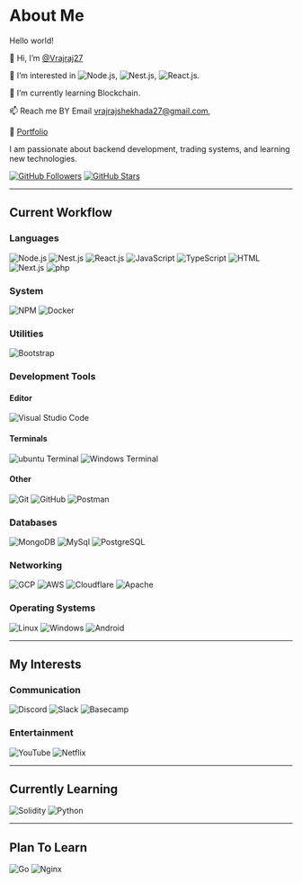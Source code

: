 <!--### Hi there 👋

👋 Hi, I’m @Vrajraj27

👀 I’m interested in NodeJs, NestJs,reactJs.

🌱 I’m currently learning Blockchain.

💞️ I’m looking to collaborate on NodeJs, NestJs.

📫 Reach me BY Email vrajrajshekhada27@gmail.com

-->

<!--
**Vrajraj27/Vrajraj27** is a ✨ _special_ ✨ repository because its `README.md` (this file) appears on your GitHub profile.

Here are some ideas to get you started:

- 🔭 I’m currently working on ...
- 🌱 I’m currently learning ...
- 👯 I’m looking to collaborate on ...
- 🤔 I’m looking for help with ...
- 💬 Ask me about ...
- 📫 How to reach me: ...
- 😄 Pronouns: ...
- ⚡ Fun fact: ...
-->

# About Me

Hello world!

👋 Hi, I’m [@Vrajraj27](https://github.com/Vrajraj27)

👀 I’m interested in ![Node.js](https://img.shields.io/badge/-Node.js-5FA04E?style=flat&logo=node.js&logoColor=white), ![Nest.js](https://img.shields.io/badge/-Nest.js-E0234E?style=flat&logo=nestjs&logoColor=white), ![React.js](https://img.shields.io/badge/-React.js-61DAFB?style=flat&logo=react&logoColor=white).

🌱 I’m currently learning Blockchain.

📫 Reach me BY Email [vrajrajshekhada27@gmail.com](mailto:vrajrajshekhada27@gmail.com), 

💼 [Portfolio](https://vrajraj-shekhada-portfolio.onrender.com/)

I am passionate about backend development, trading systems, and learning new technologies.

[![GitHub Followers](https://img.shields.io/github/followers/Vrajraj27?style=social)](https://github.com/Vrajraj27)
[![GitHub Stars](https://img.shields.io/github/stars/Vrajraj27?style=social)](https://github.com/Vrajraj27)

---

## Current Workflow

### Languages
![Node.js](https://img.shields.io/badge/-Node.js-5FA04E?style=flat&logo=node.js&logoColor=white)
![Nest.js](https://img.shields.io/badge/-Nest.js-E0234E?style=flat&logo=nestjs&logoColor=white)
![React.js](https://img.shields.io/badge/-React.js-61DAFB?style=flat&logo=react&logoColor=white)
![JavaScript](https://img.shields.io/badge/-JavaScript-F7DF1E?style=flat&logo=javascript&logoColor=black)
![TypeScript](https://img.shields.io/badge/-TypeScript-3178C6?style=flat&logo=typescript&logoColor=white)
![HTML](https://img.shields.io/badge/-HTML5-E34F26?style=flat&logo=html5&logoColor=white)
![Next.js](https://img.shields.io/badge/-Next.js-000000?style=flat&logo=nextdotjs&logoColor=white)
![php](https://img.shields.io/badge/-Php-777BB4?style=flat&logo=php&logoColor=white)

### System
![NPM](https://img.shields.io/badge/-NPM-CB3837?style=flat&logo=npm&logoColor=white)
![Docker](https://img.shields.io/badge/-Docker-2496ED?style=flat&logo=docker)

### Utilities
![Bootstrap](https://img.shields.io/badge/-Bootstrap-563D7C?style=flat&logo=bootstrap&logoColor=white)

### Development Tools
#### Editor
![Visual Studio Code](https://img.shields.io/badge/-Visual%20Studio%20Code-007ACC?style=flat&logo=visual-studio-code)

#### Terminals
![ubuntu Terminal](https://img.shields.io/badge/-Ubuntu%20Terminal-4D4D4D?style=flat&logo=ubuntu-terminal)
![Windows Terminal](https://img.shields.io/badge/-Windows%20Terminal-4D4D4D?style=flat&logo=windows-terminal)

#### Other
![Git](https://img.shields.io/badge/-Git-F05032?style=flat&logo=git&logoColor=white)
![GitHub](https://img.shields.io/badge/-GitHub-181717?style=flat&logo=github)
![Postman](https://img.shields.io/badge/-Postman-FF6C37?style=flat&logo=postman)

### Databases
![MongoDB](https://img.shields.io/badge/-MongoDB-47A248?style=flat&logo=mongodb&logoColor=white)
![MySql](https://img.shields.io/badge/-MySQLl-4479A1?style=flat&logo=mysql&logoColor=white)
![PostgreSQL](https://img.shields.io/badge/-PostgreSQL-4169E1?style=flat&logo=postgresql&logoColor=white)

### Networking
![GCP](https://img.shields.io/badge/-GCP-4285F4?style=flat&logo=googlecloud)
![AWS](https://img.shields.io/badge/-AWS-232F3E?style=flat&logo=amazonwebservices)
![Cloudflare](https://img.shields.io/badge/-Cloudflare-F38020?style=flat&logo=cloudflare)
![Apache](https://img.shields.io/badge/-Apache-D22128?style=flat&logo=apache)

### Operating Systems
![Linux](https://img.shields.io/badge/-Linux-FCC624?style=flat&logo=linux)
![Windows](https://img.shields.io/badge/-Windows-0078D6?style=flat&logo=windows)
![Android](https://img.shields.io/badge/-Android-3DDC84?style=flat&logo=android)

---

## My Interests

### Communication
![Discord](https://img.shields.io/badge/-Discord-7289DA?style=flat&logo=discord)
![Slack](https://img.shields.io/badge/-Slack-4A154B?style=flat&logo=slack)
![Basecamp](https://img.shields.io/badge/-Basecamp-1D2D35?style=flat&logo=basecamp)

### Entertainment
![YouTube](https://img.shields.io/badge/-YouTube-FF0000?style=flat&logo=youtube)
![Netflix](https://img.shields.io/badge/-Netflix-E50914?style=flat&logo=netflix)

---

## Currently Learning
![Solidity](https://img.shields.io/badge/-Solidity-363636?style=flat&logo=solidity)
![Python](https://img.shields.io/badge/-Python-3776AB?style=flat&logo=python)

---

## Plan To Learn
![Go](https://img.shields.io/badge/-Go-00ADD8?style=flat&logo=go)
![Nginx](https://img.shields.io/badge/-Nginx-009639?style=flat&logo=nginx)

